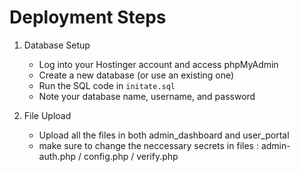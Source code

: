 # Deployment Steps

1. Database Setup
   - Log into your Hostinger account and access phpMyAdmin
   - Create a new database (or use an existing one)
   - Run the SQL code in `initate.sql`
   - Note your database name, username, and password

2. File Upload
   - Upload all the files in both admin_dashboard and user_portal
   - make sure to change the neccessary secrets in files : admin-auth.php / config.php / verify.php
